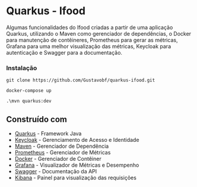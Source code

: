 # Quarkus - Ifood

Algumas funcionalidades do Ifood criadas a partir de uma aplicação Quarkus, utilizando o Maven como gerenciador de dependências, o Docker para manutenção de contêineres, Prometheus para gerar as métricas, Grafana para uma melhor visualização das métricas, Keycloak para autenticação e Swagger para a documentação.

### Instalação

```
git clone https://github.com/Gustavobf/quarkus-ifood.git
```
```
docker-compose up
```
```
.\mvn quarkus:dev
```

## Construído com
* [Quarkus](https://quarkus.io/) - Framework Java
* [Keycloak](https://www.keycloak.org/) - Gerenciamento de Acesso e Identidade
* [Maven](https://maven.apache.org/) - Gerenciador de Dependência
* [Prometheus](https://prometheus.io/) - Gerenciador de Métricas
* [Docker](https://www.docker.com/) - Gerenciador de Contêiner
* [Grafana](https://grafana.com/) - Visualizador de Métricas e Desempenho
* [Swagger](https://swagger.io/) - Documentação da API
* [Kibana](https://www.elastic.co/pt/kibana/) - Painel para visualização das requisições

